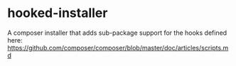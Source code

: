 hooked-installer
================

A composer installer that adds sub-package support for the hooks defined here: https://github.com/composer/composer/blob/master/doc/articles/scripts.md
